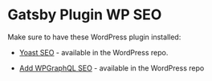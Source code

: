 # Gatsby Plugin WP SEO

Make sure to have these WordPress plugin installed:

- [Yoast SEO](https://wordpress.org/plugins/wordpress-seo/) - available in the WordPress repo.

- [Add WPGraphQL SEO](https://wordpress.org/plugins/add-wpgraphql-seo/) - available in the WordPress repo
